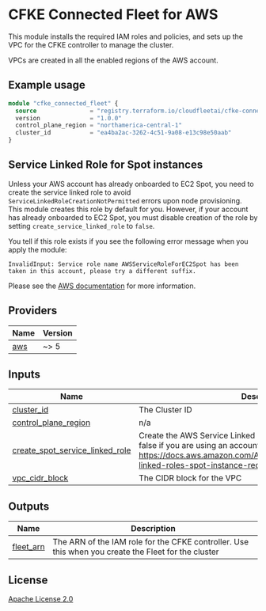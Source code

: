 <!-- BEGIN_TF_DOCS -->
# CFKE Connected Fleet for AWS

This module installs the required IAM roles and policies, and sets up the VPC for the CFKE controller to manage the cluster.

VPCs are created in all the enabled regions of the AWS account.

## Example usage

```terraform
module "cfke_connected_fleet" {
  source               = "registry.terraform.io/cloudfleetai/cfke-connected-fleet/aws"
  version              = "1.0.0"
  control_plane_region = "northamerica-central-1"
  cluster_id           = "ea4ba2ac-3262-4c51-9a08-e13c98e50aab"
}
```

## Service Linked Role for Spot instances

Unless your AWS account has already onboarded to EC2 Spot, you need to create the service linked role to avoid `ServiceLinkedRoleCreationNotPermitted` errors upon node provisioning. This module creates this role by default for you. However, if your account has already onboarded to EC2 Spot, you must disable creation of the role by setting `create_service_linked_role` to `false`.

You tell if this role exists if you see the following error message when you apply the module:

```shell
InvalidInput: Service role name AWSServiceRoleForEC2Spot has been taken in this account, please try a different suffix.
```

Please see the [AWS documentation](https://docs.aws.amazon.com/AWSEC2/latest/UserGuide/service-linked-roles-spot-instance-requests.html) for more information.

## Providers

| Name | Version |
|------|---------|
| <a name="provider_aws"></a> [aws](#provider\_aws) | ~> 5 |

## Inputs

| Name | Description | Type | Default | Required |
|------|-------------|------|---------|:--------:|
| <a name="input_cluster_id"></a> [cluster\_id](#input\_cluster\_id) | The Cluster ID | `string` | n/a | yes |
| <a name="input_control_plane_region"></a> [control\_plane\_region](#input\_control\_plane\_region) | n/a | `string` | n/a | yes |
| <a name="input_create_spot_service_linked_role"></a> [create\_spot\_service\_linked\_role](#input\_create\_spot\_service\_linked\_role) | Create the AWS Service Linked Role for Spot Instances. Set this to false if you are using an account that already has the role. See https://docs.aws.amazon.com/AWSEC2/latest/UserGuide/service-linked-roles-spot-instance-requests.html for more information. | `bool` | `true` | no |
| <a name="input_vpc_cidr_block"></a> [vpc\_cidr\_block](#input\_vpc\_cidr\_block) | The CIDR block for the VPC | `string` | `"10.0.0.0/16"` | no |

## Outputs

| Name | Description |
|------|-------------|
| <a name="output_fleet_arn"></a> [fleet\_arn](#output\_fleet\_arn) | The ARN of the IAM role for the CFKE controller. Use this when you create the Fleet for the cluster |

## License

[Apache License 2.0](LICENSE)
<!-- END_TF_DOCS -->